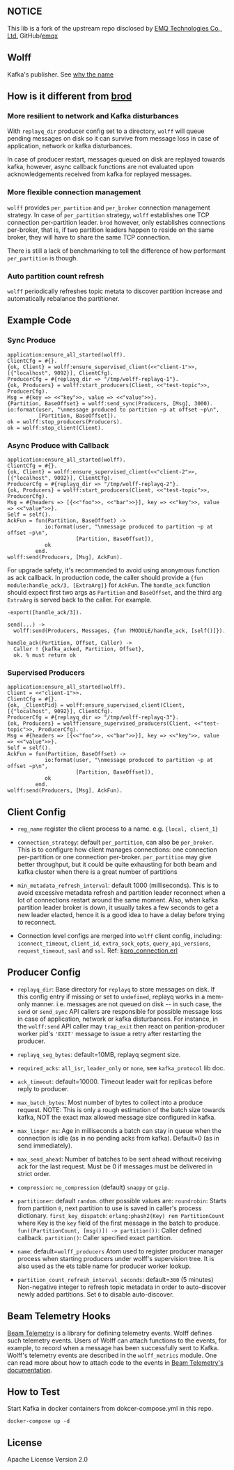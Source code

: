 ## NOTICE

This lib is a fork of the upstream repo disclosed by
[EMQ Technologies Co., Ltd.](https://www.emqx.io)
GitHub/[emqx](https://github.com/emqx)

## Wolff

Kafka's publisher. See [why the name](https://en.wikipedia.org/wiki/Kurt_Wolff_(publisher))

## How is it different from [brod](https://github.com/kafka4beam/brod)

### More resilient to network and Kafka disturbances

With `replayq_dir` producer config set to a directory,
`wolff` will queue pending messages on disk so it can survive from message loss
in case of application, network or kafka disturbances.

In case of producer restart, messages queued on disk are replayed towards kafka,
however, async callback functions are not evaluated upon acknowledgements received
from kafka for replayed messages.

### More flexible connection management

`wolff` provides `per_partition` and `per_broker` connection management strategy.
In case of `per_partition` strategy, `wolff` establishes one TCP connection
per-partition leader. `brod` however, only establishes connections per-broker,
that is, if two partition leaders happen to reside on the same broker,
they will have to share the same TCP connection.

There is still a lack of benchmarking to tell the difference of how performant
`per_partition` is though.

### Auto partition count refresh

`wolff` periodically refreshes topic metata to discover partition increase
and automatically rebalance the partitioner.

## Example Code

### Sync Produce

```
application:ensure_all_started(wolff).
ClientCfg = #{}.
{ok, Client} = wolff:ensure_supervised_client(<<"client-1">>, [{"localhost", 9092}], ClientCfg).
ProducerCfg = #{replayq_dir => "/tmp/wolff-replayq-1"}.
{ok, Producers} = wolff:start_producers(Client, <<"test-topic">>, ProducerCfg).
Msg = #{key => <<"key">>, value => <<"value">>}.
{Partition, BaseOffset} = wolff:send_sync(Producers, [Msg], 3000).
io:format(user, "\nmessage produced to partition ~p at offset ~p\n",
          [Partition, BaseOffset]).
ok = wolff:stop_producers(Producers).
ok = wolff:stop_client(Client).
```

### Async Produce with Callback

```
application:ensure_all_started(wolff).
ClientCfg = #{}.
{ok, Client} = wolff:ensure_supervised_client(<<"client-2">>, [{"localhost", 9092}], ClientCfg).
ProducerCfg = #{replayq_dir => "/tmp/wolff-replayq-2"}.
{ok, Producers} = wolff:start_producers(Client, <<"test-topic">>, ProducerCfg).
Msg = #{headers => [{<<"foo">>, <<"bar">>}], key => <<"key">>, value => <<"value">>}.
Self = self().
AckFun = fun(Partition, BaseOffset) ->
            io:format(user, "\nmessage produced to partition ~p at offset ~p\n",
                      [Partition, BaseOffset]),
            ok
         end.
wolff:send(Producers, [Msg], AckFun).
```

For upgrade safety, it's recommended to avoid using anonymous function as ack callback.
In production code, the caller should provide a `{fun module:handle_ack/3, [ExtraArg]}` for `AckFun`.
The `handle_ack` function should expect first two args as `Partition` and `BaseOffset`,
and the third arg `ExtraArg` is served back to the caller. For example.

```
-export([handle_ack/3]).

send(...) ->
  wolff:send(Producers, Messages, {fun ?MODULE/handle_ack, [self()]}).

handle_ack(Partition, Offset, Caller) ->
  Caller ! {kafka_acked, Partition, Offset},
  ok. % must return ok

```

### Supervised Producers

```
application:ensure_all_started(wolff).
Client = <<"client-1">>.
ClientCfg = #{}.
{ok, _ClientPid} = wolff:ensure_supervised_client(Client, [{"localhost", 9092}], ClientCfg).
ProducerCfg = #{replayq_dir => "/tmp/wolff-replayq-3"}.
{ok, Producers} = wolff:ensure_supervised_producers(Client, <<"test-topic">>, ProducerCfg).
Msg = #{headers => [{<<"foo">>, <<"bar">>}], key => <<"key">>, value => <<"value">>}.
Self = self().
AckFun = fun(Partition, BaseOffset) ->
            io:format(user, "\nmessage produced to partition ~p at offset ~p\n",
                      [Partition, BaseOffset]),
            ok
         end.
wolff:send(Producers, [Msg], AckFun).
```

## Client Config

* `reg_name` register the client process to a name. e.g. `{local, client_1}`

* `connection_strategy`: default `per_partition`, can also be `per_broker`.
   This is to configure how client manages connections: one connection
   per-partition or one connection per-broker.
   `per_partition` may give better throughput, but it could be quite exhausting
   for both beam and kafka cluster when there is a great number of partitions

* `min_metadata_refresh_interval`: default 1000 (milliseconds).
   This is to avoid excessive metadata refresh and partition leader reconnect
   when a lot of connections restart around the same moment.
   Also, when kafka partition leader broker is down, it usually takes a few
   seconds to get a new leader elacted, hence it is a good idea to have
   a delay before trying to reconnect.

* Connection level configs are merged into `wolff` client config, including:
  `iconnect_timeout`, `client_id`, `extra_sock_opts`, `query_api_versions`,
  `request_timeout`, `sasl` and `ssl`. Ref: [kpro_connection.erl](https://github.com/klarna/kafka_protocol/blob/master/src/kpro_connection.erl)

## Producer Config

* `replayq_dir`: Base directory for `replayq` to store messages on disk.
   If this config entry if missing or set to `undefined`, replayq works in a mem-only
   manner. i.e. messages are not queued on disk -- in such case, the `send` or `send_sync`
   API callers are responsible for possible message loss in case of application,
   network or kafka disturbances. For instance, in the `wolff:send` API caller may
   `trap_exit` then react on parition-producer worker pid's `'EXIT'` message to issue
   a retry after restarting the producer.

* `replayq_seg_bytes`: default=10MB, replayq segment size.

* `required_acks`: `all_isr`, `leader_only` or `none`, see `kafka_protocol` lib doc.

* `ack_timeout`: default=10000. Timeout leader wait for replicas before reply to producer.

* `max_batch_bytes`: Most number of bytes to collect into a produce request.
   NOTE: This is only a rough estimation of the batch size towards kafka,
         NOT the exact max allowed message size configured in kafka.

* `max_linger_ms`: Age in milliseconds a batch can stay in queue when the connection
   is idle (as in no pending acks from kafka). Default=0 (as in send immediately).

* `max_send_ahead`: Number of batches to be sent ahead without receiving ack for
   the last request. Must be 0 if messages must be delivered in strict order.

* `compression`: `no_compression` (default) `snappy` or `gzip`.

* `partitioner`: default `random`. other possible values are:
   `roundrobin`: Starts from partition `0`, next partition to use is saved in caller's
   process dictionary.
   `first_key_dispatch`: `erlang:phash2(Key) rem PartitionCount` where Key is the `key`
   field of the first message in the batch to produce.
   `fun((PartitionCount, [msg()]) -> partition())`: Caller defined callback.
   `partition()`: Caller specified exact partition.

* `name`: default=`wolff_producers`
   Atom used to register producer manager process when starting producers
   under wolff's supervision tree. It is also used as the ets table name
   for producer worker lookup.

* `partition_count_refresh_interval_seconds`: default=`300` (5 minutes)
  Non-negative integer to refresh topic metadata in order to auto-discover newly added partitions.
  Set `0` to disable auto-discover.

## Beam Telemetry Hooks

[Beam Telemetry](https://github.com/beam-telemetry/telemetry) is a library for
defining telemetry events. Wolff defines such telemetry events. Users of Wolff
can attach functions to the events, for example, to record when a message has
been successfully sent to Kafka. Wolff's telemetry events are described in the
`wolff_metrics` module. One can read more about how to attach code to the
events in [Beam Telemetry's documentation](https://github.com/beam-telemetry/telemetry).

## How to Test

Start Kafka in docker containers from dokcer-compose.yml in this repo.

```
docker-compose up -d
```


## License

Apache License Version 2.0
